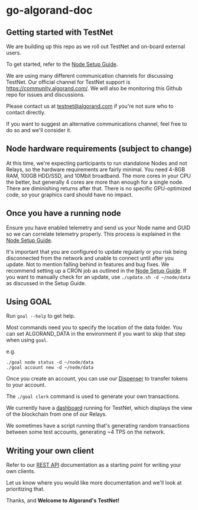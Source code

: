 # go-algorand-doc

## Getting started with TestNet

We are building up this repo as we roll out TestNet and on-board external users.

To get started, refer to the [Node Setup Guide](https://github.com/algorand/go-algorand-doc/blob/master/Node%20Setup%20Guide.md).

We are using many different communication channels for discussing TestNet.  Our official channel for TestNet support is https://community.algorand.com/.  We will also be monitoring this Github repo for issues and discussions.

Please contact us at testnet@algorand.com if you're not sure who to contact directly.

If you want to suggest an alternative communications channel, feel free to do so and we'll consider it.

## Node hardware requirements (subject to change)
At this time, we're expecting participants to run standalone Nodes and not Relays, so the hardware requirements are fairly minimal.  You need 4-8GB RAM, 100GB HDD/SSD, and 10Mbit broadband.  The more cores in your CPU the better, but generally 4 cores are more than enough for a single node.  There are diminishing returns after that.  There is no specific GPU-optimized code, so your graphics card should have no impact.

## Once you have a running node
Ensure you have enabled telemetry and send us your Node name and GUID so we can correlate telemetry properly. This process is explained in the [Node Setup Guide](https://github.com/algorand/go-algorand-doc/blob/master/Node%20Setup%20Guide.md).

It's important that you are configured to update regularly or you risk being disconnected from the network and unable to connect until after you update. Not to mention falling behind in features and bug fixes.  We recommend setting up a CRON job as outlined in the [Node Setup Guide](https://github.com/algorand/go-algorand-doc/blob/master/Node%20Setup%20Guide.md).  If you want to manually check for an update, use `./update.sh -d ~/node/data` as discussed in the Setup Guide.

## Using GOAL
Run `goal --help` to get help.

Most commands need you to specify the location of the data folder.  You can set ALGORAND_DATA in the environment if you want to skip that step when using `goal`.

e.g.

    ./goal node status -d ~/node/data
    ./goal account new -d ~/node/data

Once you create an account, you can use our [Dispenser](https://bank.testnet.algorand.network) to transfer tokens to your account.

The `./goal clerk` command is used to generate your own transactions.

We currently have a [dashboard](http://r1.algorand.network:5001) running for TestNet, which displays the view of the blockchain from one of our Relays.

We sometimes have a script running that's generating random transactions between some test accounts, generating ~4 TPS on the network.

## Writing your own client
Refer to our [REST API](https://github.com/algorand/go-algorand-doc/blob/master/api/REST.md) documentation as a starting point for writing your own clients.

Let us know where you would like more documentation and we'll look at prioritizing that.

Thanks, and **Welcome to Algorand's TestNet!**

